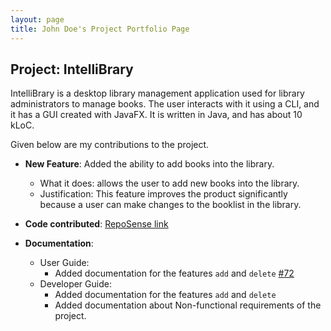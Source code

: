 ```yaml
---
layout: page
title: John Doe's Project Portfolio Page
---
```


## Project: IntelliBrary

IntelliBrary is a desktop library management application used for library administrators to manage books. The user interacts with it using a CLI, and it has a GUI created with JavaFX. It is written in Java, and has about 10 kLoC.

Given below are my contributions to the project.

* **New Feature**: Added the ability to add books into the library.
  * What it does: allows the user to add new books into the library.
  * Justification: This feature improves the product significantly because a user can make changes to the booklist in the library.

* **Code contributed**: [RepoSense link]()

* **Documentation**:
  * User Guide:
    * Added documentation for the features `add` and `delete` [\#72]()
  * Developer Guide:
    * Added documentation for the features `add` and `delete`
    * Added documentation about Non-functional requirements of the project.


